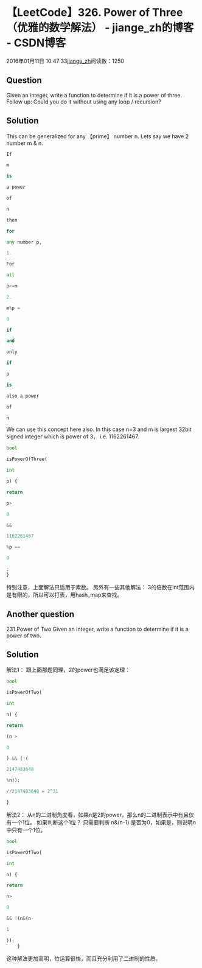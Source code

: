 
# 【LeetCode】326. Power of Three （优雅的数学解法） - jiange_zh的博客 - CSDN博客


2016年01月11日 10:47:33[jiange_zh](https://me.csdn.net/jiange_zh)阅读数：1250



## Question
Given an integer, write a function to determine if it is a power of three.
Follow up:
Could you do it without using any loop / recursion?
## Solution
This can be generalized for any 【prime】 number n.
Lets say we have 2 number m & n.
```python
If
```
```python
m
```
```python
is
```
```python
a power
```
```python
of
```
```python
n
```
```python
then
```
```python
for
```
```python
any number p,
```
```python
1.
```
```python
For
```
```python
all
```
```python
p<=m
```
```python
2.
```
```python
m%p =
```
```python
0
```
```python
if
```
```python
and
```
```python
only
```
```python
if
```
```python
p
```
```python
is
```
```python
also a power
```
```python
of
```
```python
n
```
We can use this concept here also. In this case n=3 and m is largest 32bit signed integer which is power of 3， i.e. 1162261467.
```python
bool
```
```python
isPowerOfThree(
```
```python
int
```
```python
p) {
```
```python
return
```
```python
p>
```
```python
0
```
```python
&&
```
```python
1162261467
```
```python
%p ==
```
```python
0
```
```python
;
}
```
特别注意，上面解法只适用于素数。
另外有一些其他解法：
3的倍数在int范围内是有限的，所以可以打表，用hash_map来查找。
## Another question
231.Power of Two
Given an integer, write a function to determine if it is a power of two.
## Solution
解法1：
跟上面那题同理，2的power也满足该定理：
```python
bool
```
```python
isPowerOfTwo(
```
```python
int
```
```python
n) {
```
```python
return
```
```python
(n >
```
```python
0
```
```python
) && (!(
```
```python
2147483648
```
```python
%n));
```
```python
//2147483648 = 2^31
```
```python
}
```
解法2：
从n的二进制角度看，如果n是2的power，那么n的二进制表示中有且仅有一个1位。
如果判断这个1位？
只需要判断 n&(n-1) 是否为0，如果是，则说明n中只有一个1位。
```python
bool
```
```python
isPowerOfTwo(
```
```python
int
```
```python
n) {
```
```python
return
```
```python
n>
```
```python
0
```
```python
&& !(n&(n-
```
```python
1
```
```python
));
    }
```
这种解法更加高明，位运算很快，而且充分利用了二进制的性质。

